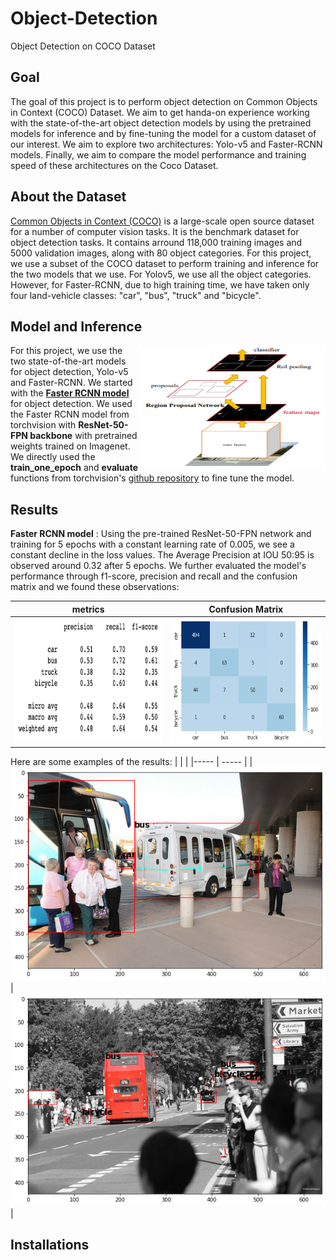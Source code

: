 # Object-Detection
Object Detection on COCO Dataset

## Goal
The goal of this project is to perform object detection on Common Objects in Context (COCO) Dataset. We aim to get handa-on experience working with the state-of-the-art object detection models by using the pretrained models for inference and by fine-tuning the model for a custom dataset of our interest. We aim to explore two architectures: Yolo-v5 and Faster-RCNN models. Finally, we aim to compare the model performance and training speed of these architectures on the Coco Dataset.

## About the Dataset
[Common Objects in Context (COCO)](https://cocodataset.org/#home) is a large-scale open source dataset for a number of computer vision tasks. It is the benchmark dataset for object detection tasks. It contains arround 118,000 training images and 5000 validation images, along with 80 object categories. For this project, we use a subset of the COCO dataset to perform training and inference for the two models that we use. For Yolov5, we use all the object categories. However, for Faster-RCNN, due to high training time, we have taken only four land-vehicle classes: "car", "bus", "truck" and "bicycle".

## Model and Inference

<img style="float: right; size: 100px" src="./Images/faster-RCNN.png" width="300" height="200">

For this project, we use the two state-of-the-art models for object detection, Yolo-v5 and Faster-RCNN. We started with the [**Faster RCNN model**](https://arxiv.org/abs/1506.01497) for object detection. We used the Faster RCNN model from torchvision with **ResNet-50-FPN backbone** with pretrained weights trained on Imagenet. We directly used the **train_one_epoch** and **evaluate** functions from torchvision's [github repository](https://github.com/pytorch/vision.git) to fine tune the model.

<Yolo>

## Results

**Faster RCNN model** : Using the pre-trained ResNet-50-FPN network and training for 5 epochs with a constant learning rate of 0.005, we see a constant decline in the loss values. The Average Precision at IOU 50:95 is observed around 0.32 after 5 epochs. We further evaluated the model's performance through f1-score, precision and recall and the confusion matrix and we found these observations:

| metrics | Confusion Matrix |
| ------- | ---------------- | 
| <img src="./Images/metrics.jpg" width="300" height="200"> | <img src="./Images/c_mat.png" width="300" height="200"> |

Here are some examples of the results:
|  |  |
|----- | ----- |
|<img src="./Images/ex1.png"> | <img src="./Images/ex2.png">|

<Yolo>

## Installations

